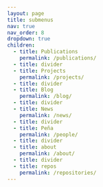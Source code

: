 ```yaml
---
layout: page
title: submenus
nav: true
nav_order: 8
dropdown: true
children:
  - title: Publications
    permalink: /publications/
  - title: divider
  - title: Projects
    permalink: /projects/
  - title: divider
  - title: Blog
    permalink: /blog/
  - title: divider
  - title: News
    permalink: /news/
  - title: divider
  - title: Peña
    permalink: /people/
  - title: divider
  - title: about
    permalink: /about/
  - title: divider
  - title: repos
    permalink: /repositories/
---
```

